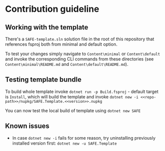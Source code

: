 # Contribution guideline

## Working with the template

There's a `SAFE-template.sln` solution file in the root of this repository that references fsproj both from minimal and default option.

To test your changes simply navigate to `Content\minimal` or `Content\default` and invoke the corresponding CLI commands from these directories (see `Content\minimal\README.md` and `Content\default\README.md`).

## Testing template bundle

To build whole template invoke `dotnet run -p Build.fsproj` - default target is `Install`, which will build the template and invoke `dotnet new -i <<repo-path>>/nupkg/SAFE.Template.<<version>>.nupkg`

You can now test the local build of template using `dotnet new SAFE`

## Known issues

* In case `dotnet new -i` fails for some reason, try uninstalling previously installed version first: `dotnet new -u SAFE.Template`
